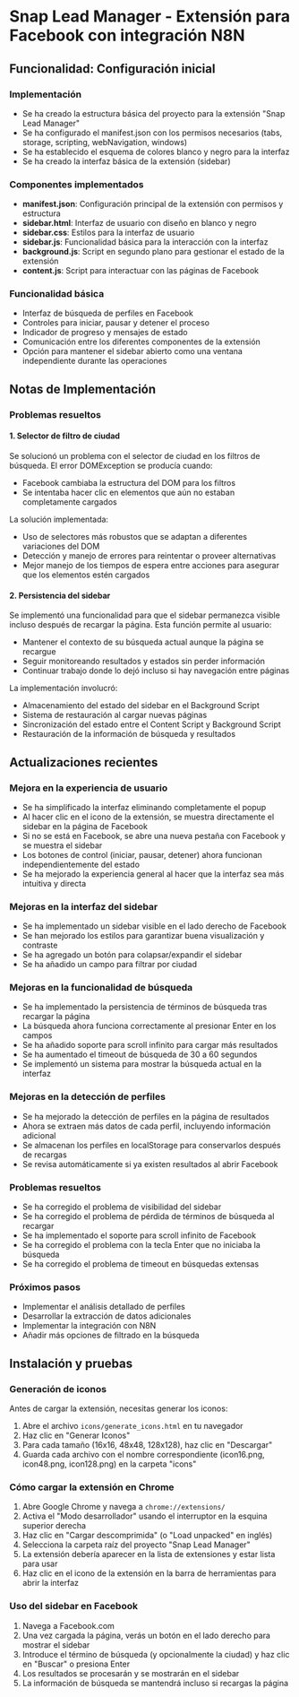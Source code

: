 # Snap Lead Manager - Extensión para Facebook con integración N8N

## Funcionalidad: Configuración inicial

### Implementación
- Se ha creado la estructura básica del proyecto para la extensión "Snap Lead Manager"
- Se ha configurado el manifest.json con los permisos necesarios (tabs, storage, scripting, webNavigation, windows)
- Se ha establecido el esquema de colores blanco y negro para la interfaz
- Se ha creado la interfaz básica de la extensión (sidebar)

### Componentes implementados
- **manifest.json**: Configuración principal de la extensión con permisos y estructura
- **sidebar.html**: Interfaz de usuario con diseño en blanco y negro
- **sidebar.css**: Estilos para la interfaz de usuario
- **sidebar.js**: Funcionalidad básica para la interacción con la interfaz
- **background.js**: Script en segundo plano para gestionar el estado de la extensión
- **content.js**: Script para interactuar con las páginas de Facebook

### Funcionalidad básica
- Interfaz de búsqueda de perfiles en Facebook
- Controles para iniciar, pausar y detener el proceso
- Indicador de progreso y mensajes de estado
- Comunicación entre los diferentes componentes de la extensión
- Opción para mantener el sidebar abierto como una ventana independiente durante las operaciones

## Notas de Implementación

### Problemas resueltos

#### 1. Selector de filtro de ciudad
Se solucionó un problema con el selector de ciudad en los filtros de búsqueda. El error DOMException se producía cuando:
- Facebook cambiaba la estructura del DOM para los filtros
- Se intentaba hacer clic en elementos que aún no estaban completamente cargados

La solución implementada:
- Uso de selectores más robustos que se adaptan a diferentes variaciones del DOM
- Detección y manejo de errores para reintentar o proveer alternativas
- Mejor manejo de los tiempos de espera entre acciones para asegurar que los elementos estén cargados

#### 2. Persistencia del sidebar
Se implementó una funcionalidad para que el sidebar permanezca visible incluso después de recargar la página.
Esta función permite al usuario:
- Mantener el contexto de su búsqueda actual aunque la página se recargue
- Seguir monitoreando resultados y estados sin perder información
- Continuar trabajo donde lo dejó incluso si hay navegación entre páginas

La implementación involucró:
- Almacenamiento del estado del sidebar en el Background Script
- Sistema de restauración al cargar nuevas páginas
- Sincronización del estado entre el Content Script y Background Script
- Restauración de la información de búsqueda y resultados

## Actualizaciones recientes

### Mejora en la experiencia de usuario
- Se ha simplificado la interfaz eliminando completamente el popup
- Al hacer clic en el icono de la extensión, se muestra directamente el sidebar en la página de Facebook
- Si no se está en Facebook, se abre una nueva pestaña con Facebook y se muestra el sidebar
- Los botones de control (iniciar, pausar, detener) ahora funcionan independientemente del estado
- Se ha mejorado la experiencia general al hacer que la interfaz sea más intuitiva y directa

### Mejoras en la interfaz del sidebar
- Se ha implementado un sidebar visible en el lado derecho de Facebook
- Se han mejorado los estilos para garantizar buena visualización y contraste
- Se ha agregado un botón para colapsar/expandir el sidebar
- Se ha añadido un campo para filtrar por ciudad

### Mejoras en la funcionalidad de búsqueda
- Se ha implementado la persistencia de términos de búsqueda tras recargar la página
- La búsqueda ahora funciona correctamente al presionar Enter en los campos
- Se ha añadido soporte para scroll infinito para cargar más resultados
- Se ha aumentado el timeout de búsqueda de 30 a 60 segundos
- Se implementó un sistema para mostrar la búsqueda actual en la interfaz

### Mejoras en la detección de perfiles
- Se ha mejorado la detección de perfiles en la página de resultados
- Ahora se extraen más datos de cada perfil, incluyendo información adicional
- Se almacenan los perfiles en localStorage para conservarlos después de recargas
- Se revisa automáticamente si ya existen resultados al abrir Facebook

### Problemas resueltos
- Se ha corregido el problema de visibilidad del sidebar
- Se ha corregido el problema de pérdida de términos de búsqueda al recargar
- Se ha implementado el soporte para scroll infinito de Facebook
- Se ha corregido el problema con la tecla Enter que no iniciaba la búsqueda
- Se ha corregido el problema de timeout en búsquedas extensas

### Próximos pasos
- Implementar el análisis detallado de perfiles
- Desarrollar la extracción de datos adicionales
- Implementar la integración con N8N
- Añadir más opciones de filtrado en la búsqueda

## Instalación y pruebas

### Generación de iconos
Antes de cargar la extensión, necesitas generar los iconos:
1. Abre el archivo `icons/generate_icons.html` en tu navegador
2. Haz clic en "Generar Iconos"
3. Para cada tamaño (16x16, 48x48, 128x128), haz clic en "Descargar"
4. Guarda cada archivo con el nombre correspondiente (icon16.png, icon48.png, icon128.png) en la carpeta "icons"

### Cómo cargar la extensión en Chrome
1. Abre Google Chrome y navega a `chrome://extensions/`
2. Activa el "Modo desarrollador" usando el interruptor en la esquina superior derecha
3. Haz clic en "Cargar descomprimida" (o "Load unpacked" en inglés)
4. Selecciona la carpeta raíz del proyecto "Snap Lead Manager"
5. La extensión debería aparecer en la lista de extensiones y estar lista para usar
6. Haz clic en el icono de la extensión en la barra de herramientas para abrir la interfaz

### Uso del sidebar en Facebook
1. Navega a Facebook.com
2. Una vez cargada la página, verás un botón en el lado derecho para mostrar el sidebar
3. Introduce el término de búsqueda (y opcionalmente la ciudad) y haz clic en "Buscar" o presiona Enter
4. Los resultados se procesarán y se mostrarán en el sidebar
5. La información de búsqueda se mantendrá incluso si recargas la página